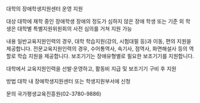 대학의 장애학생지원센터 운영 지원

대상
대학에 재학 중인 장애학생
장애의 정도가 심하지 않은 장애 학생 또는 기준 외 학생은 대학별 특별지원위원회의 사전 심의를 거쳐 지원 가능

내용
일반교육지원인력의 경우, 대학 학습지원(강의, 시험대필 등)과 이동, 편의 지원을 제공합니다.
전문교육지원인력의 경우, 수어통역사, 속기사, 점역사, 화면해설사 등의 역할로 학습 지원을 제공합니다.
보조기기는 장애유형별로 필요한 보조기기를 지원합니다.

대학에서 교육지원인력을 선발·운영하고, 활동비 지급 및 보조기기 구비 후 지원

방법
대학 내 장애학생지원센터 또는 학생지원부서에 신청

문의
국가평생교육진흥원(02-3780-9886)
